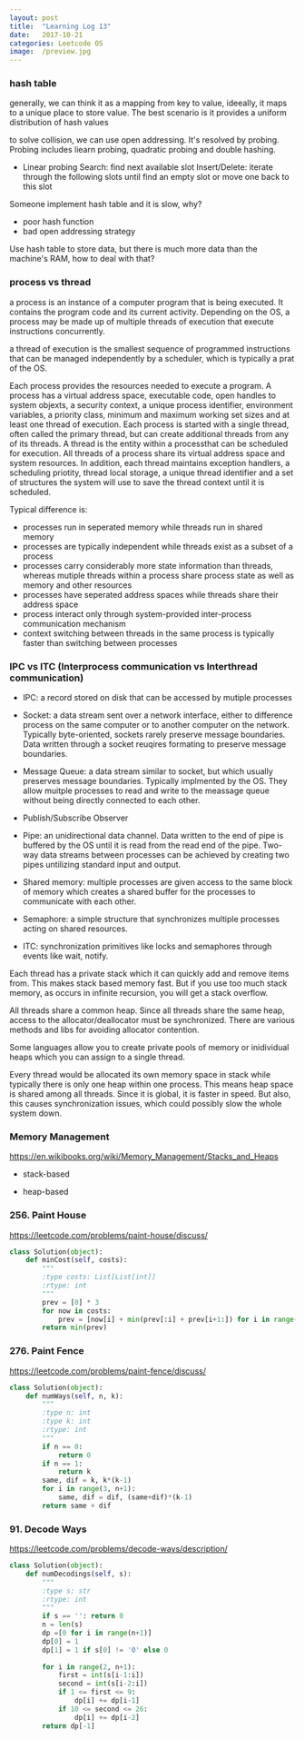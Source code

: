 ```yaml
---
layout: post
title:  "Learning Log 13"
date:   2017-10-21
categories: Leetcode OS
image:  /preview.jpg
---
```


### hash table

generally, we can think it as a mapping from key to value, ideeally, it maps to a unique place to store value. The best scenario is it provides a uniform distribution of hash values

to solve collision, we can use open addressing. It's resolved by probing. Probing includes liearn probing, quadratic probing and double hashing.

- Linear probing
Search: find next available slot
Insert/Delete: iterate through the following slots until find an empty slot or move one back to this slot

Someone implement hash table and it is slow, why? 
- poor hash function
- bad open addressing strategy

Use hash table to store data, but there is much more data than the machine's RAM, how to deal with that? 

### process vs thread

a process is an instance of a computer program that is being executed. It contains the program code and its current activity. Depending on the OS, a process may be made up of multiple threads of execution that execute instructions concurrently.

a thread of execution is the smallest sequence of programmed instructions that can be managed independently by a scheduler, which is typically a prat of the OS.

Each process provides the resources needed to execute a program. A process has a virtual address space, executable code, open handles to system objexts, a security context, a unique process identifier, environment variables, a priority class, minimum and maximum working set sizes and at least one thread of execution. Each process is started with a single thread, often called the primary thread, but can create additional threads from any of its threads. A thread is the entity within a processthat can be scheduled for execution. All threads of a process share its virtual address space and system resources. In addition, each thread maintains exception handlers, a scheduling priotity, thread local storage, a unique thread identifier and a set of structures the system will use to save the thread context until it is scheduled.

Typical difference is:

- processes run in seperated memory while threads run in shared memory
- processes are typically independent while threads exist as a subset of a process
- processes carry considerably more state information than threads, whereas mutiple threads within a process share process state as well as memory and other resources
- processes have seperated address spaces while threads share their address space
- process interact only through system-provided inter-process communication mechanism
- context switching between threads in the same process is typically faster than switching between processes

### IPC vs ITC (Interprocess communication vs Interthread communication)

- IPC: a record stored on disk that can be accessed by mutiple processes

- Socket: a data stream sent over  a network interface, either to difference process on the same computer or to another computer on the network. Typically byte-oriented, sockets rarely preserve message boundaries. Data written through a socket reuqires formating to preserve message boundaries.

- Message Queue: a data stream similar to socket, but which usually preserves message boundaries. Typically implmented by the OS. They allow muitple processes to read and write to the meassage queue without being directly connected to each other.

- Publish/Subscribe Observer

- Pipe: an unidirectional data channel. Data written to the end of pipe is buffered by the OS until it is read from the read end of the pipe. Two-way data streams between processes can be achieved by creating two pipes untilizing standard input and output.

- Shared memory: multiple processes are given access to the same block of memory which creates a shared buffer for the processes to communicate with each other.

- Semaphore: a simple structure that synchronizes multiple processes acting on shared resources.

- ITC: synchronization primitives like locks and semaphores through events like wait, notify. 

Each thread has a private stack which it can quickly add and remove items from. This makes stack based memory fast. But if you use too much stack memory, as occurs in infinite recursion, you will get a stack overflow.

All threads share a common heap. Since all threads share the same heap, access to the allocator/deallocator must be synchronized. There are various methods and libs for avoiding allocator contention.

Some languages allow you to create private pools of memory or inidividual heaps which you can assign to a single thread.

Every thread would be allocated its own memory space in stack while typically there is only one heap within one process. This means heap space is shared among all threads. Since it is global, it is faster in speed. But also, this causes synchronization issues, which could possibly slow the whole system down.

### Memory Management

https://en.wikibooks.org/wiki/Memory_Management/Stacks_and_Heaps

- stack-based

- heap-based
  

### 256. Paint House

https://leetcode.com/problems/paint-house/discuss/

```python
class Solution(object):
    def minCost(self, costs):
        """
        :type costs: List[List[int]]
        :rtype: int
        """
        prev = [0] * 3
        for now in costs:
            prev = [now[i] + min(prev[:i] + prev[i+1:]) for i in range(3)]
        return min(prev)
```

### 276. Paint Fence

https://leetcode.com/problems/paint-fence/discuss/

```python
class Solution(object):
    def numWays(self, n, k):
        """
        :type n: int
        :type k: int
        :rtype: int
        """
        if n == 0:
            return 0
        if n == 1:
            return k
        same, dif = k, k*(k-1)
        for i in range(3, n+1):
            same, dif = dif, (same+dif)*(k-1)
        return same + dif
```

### 91. Decode Ways

https://leetcode.com/problems/decode-ways/description/

```python
class Solution(object):
    def numDecodings(self, s):
        """
        :type s: str
        :rtype: int
        """
        if s == '': return 0
        n = len(s)
        dp =[0 for i in range(n+1)]
        dp[0] = 1
        dp[1] = 1 if s[0] != '0' else 0
            
        for i in range(2, n+1):
            first = int(s[i-1:i])
            second = int(s[i-2:i])
            if 1 <= first <= 9:
                dp[i] += dp[i-1]
            if 10 <= second <= 26:
                dp[i] += dp[i-2]
        return dp[-1]
```










